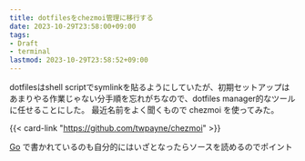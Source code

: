 ```yaml
---
title: dotfilesをchezmoi管理に移行する
date: 2023-10-29T23:58:00+09:00
tags:
- Draft
- terminal
lastmod: 2023-10-29T23:58:52+09:00
---
```


dotfilesはshell scriptでsymlinkを貼るようにしていたが、初期セットアップはあまりやる作業じゃない分手順を忘れがちなので、dotfiles manager的なツールに任せることにした。
最近名前をよく聞くもので chezmoi を使ってみた。

{{< card-link "https://github.com/twpayne/chezmoi" >}}

[Go](note/Go.md) で書かれているのも自分的にはいざとなったらソースを読めるのでポイント
